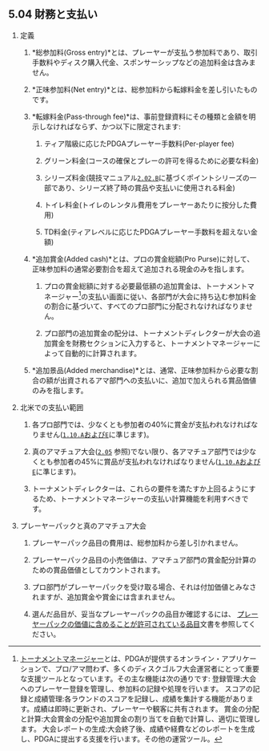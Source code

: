 ## 5.04 財務と支払い

1. 定義

    1. *総参加料(Gross entry)*とは、プレーヤーが支払う参加料であり、取引手数料やディスク購入代金、スポンサーシップなどの追加料金は含みません。

    1. *正味参加料(Net entry)*とは、総参加料から転嫁料金を差し引いたものです。

    1. *転嫁料金(Pass-through fee)*は、事前登録資料にその種類と金額を明示しなければならず、かつ以下に限定されます:

        1. ティア階級に応じたPDGAプレーヤー手数料(Per-player fee)

        1. グリーン料金(コースの確保とプレーの許可を得るために必要な料金)

        1. シリーズ料金(競技マニュアル[`2.02.B`](#参加部門の例外)に基づくポイントシリーズの一部であり、シリーズ終了時の賞品や支払いに使用される料金)

        1. トイレ料金(トイレのレンタル費用をプレーヤーあたりに按分した費用)

        1. TD料金(ティアレベルに応じたPDGAプレーヤー手数料を超えない金額)

    1. *追加賞金(Added cash)*とは、プロの賞金総額(Pro Purse)に対して、正味参加料の通常必要割合を超えて追加される現金のみを指します。

        1. プロの賞金総額に対する必要最低額の追加賞金は、トーナメントマネージャー[^5.04.1]の支払い画面に従い、各部門が大会に持ち込む参加料金の割合に基づいて、すべてのプロ部門に分配されなければなりません。

        1. プロ部門の追加賞金の配分は、トーナメントディレクターが大会の追加賞金を財務セクションに入力すると、トーナメントマネージャーによって自動的に計算されます。

    1. *追加景品(Added merchandise)*とは、通常、正味参加料から必要な割合の額が出資されるアマ部門への支払いに、追加で加えられる賞品価値のみを指します。

1. 北米での支払い範囲

	1. 各プロ部門では、少なくとも参加者の40%に賞金が支払われなければなりません([`1.10.A`および`E`](#賞品の配布)に準じます)。

	1. 真のアマチュア大会([`2.05`](#真のアマチュア) 参照)でない限り、各アマチュア部門では少なくとも参加者の45%に賞品が支払われなければなりません([`1.10.A`および`E`](#賞品の配布)に準じます)。

	1. トーナメントディレクターは、これらの要件を満たすか上回るようにするため、トーナメントマネージャーの支払い計算機能を利用すべきです。

1. プレーヤーパックと真のアマチュア大会

	1. プレーヤーパック品目の費用は、総参加料から差し引かれません。

	1. プレーヤーパック品目の小売価値は、アマチュア部門の賞金配分計算のための賞品価値としてカウントされます。

	1. プロ部門がプレーヤーパックを受け取る場合、それは付加価値とみなされますが、追加賞金や賞金には含まれません。

	1. 選んだ品目が、妥当なプレーヤーパックの品目か確認するには、
    [プレーヤーパックの価値に含めることが許可されている品目](dgj/playerpack)文書を参照してください。


[^5.04.1]: [トーナメントマネージャー](https://www.pdga.com/help/tournament-management)とは、PDGAが提供するオンライン・アプリケーションで、プロ/アマ問わず、多くのディスクゴルフ大会運営者にとって重要な支援ツールとなっています。その主な機能は次の通りです:
登録管理:大会へのプレーヤー登録を管理し、参加料の記録や処理を行います。
スコアの記録と成績管理:各ラウンドのスコアを記録し、成績を集計する機能があります。成績は即時に更新され、プレーヤーや観客に共有されます。
賞金の分配と計算:大会賞金の分配や追加賞金の割り当てを自動で計算し、適切に管理します。
大会レポートの生成:大会終了後、成績や経費などのレポートを生成し、PDGAに提出する支援を行います。その他の運営ツール。
